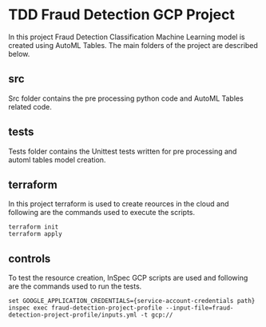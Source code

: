 # TDD Fraud Detection GCP Project
In this project Fraud Detection Classification Machine Learning model is created using AutoML Tables. The main folders of the project are described below.
## src 
Src folder contains the pre processing python code and AutoML Tables related code.
## tests
Tests folder contains the Unittest tests written for pre processing and automl tables model creation.
## terraform

In this project terraform is used to create reources in the cloud and following are the commands used to execute the scripts. 

    terraform init
    terraform apply


## controls
To test the resource creation, InSpec GCP scripts are used and following are the commands used to run the tests.

    set GOOGLE_APPLICATION_CREDENTIALS={service-account-credentials path}
    inspec exec fraud-detection-project-profile --input-file=fraud-detection-project-profile/inputs.yml -t gcp://



